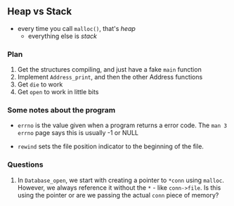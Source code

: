 Heap vs Stack
-------------
  - every time you call `malloc()`, that's *heap*
    - everything else is *stack*

### Plan
  1. Get the structures compiling, and just have a fake `main` function
  2. Implement `Address_print`, and then the other Address functions
  3. Get `die` to work
  3. Get `open` to work in little bits

### Some notes about the program
  - `errno` is the value given when a program returns a error code. The `man 3 errno` page says this is usually -1 or NULL

  - `rewind` sets the file position indicator to the beginning of the file.

### Questions
  1. In `Database_open`, we start with creating a pointer to `*conn` using `malloc`. However, we always reference it without the `*` - like `conn->file`. Is this using the pointer or are we passing the actual `conn` piece of memory?
